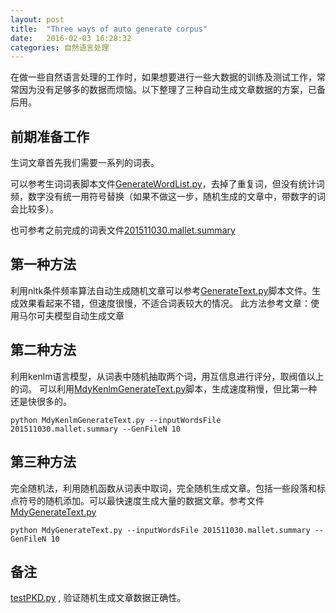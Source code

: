 ```yaml
---
layout: post
title:  "Three ways of auto generate corpus"
date:   2016-02-03 16:28:32
categories: 自然语言处理
---
```



在做一些自然语言处理的工作时，如果想要进行一些大数据的训练及测试工作，常常因为没有足够多的数据而烦恼。以下整理了三种自动生成文章数据的方案，已备后用。


## 前期准备工作

生词文章首先我们需要一系列的词表。

可以参考生词词表脚本文件[GenerateWordList.py](https://github.com/JonkyQ/JonkyQ.github.io/blob/master/MyResources/GenerateWordList.py)，去掉了重复词，但没有统计词频，数字没有统一用符号替换（如果不做这一步，随机生成的文章中，带数字的词会比较多）。

也可参考之前完成的词表文件[201511030.mallet.summary](https://github.com/JonkyQ/JonkyQ.github.io/blob/master/MyResources/201511030.mallet.summary)


## 第一种方法

利用nltk条件频率算法自动生成随机文章可以参考[GenerateText.py](https://github.com/JonkyQ/JonkyQ.github.io/blob/master/MyResources/GenerateText.py)脚本文件。生成效果看起来不错，但速度很慢，不适合词表较大的情况。
此方法参考文章：使用马尔可夫模型自动生成文章


## 第二种方法

利用kenlm语言模型，从词表中随机抽取两个词，用互信息进行评分，取阀值以上的词。
可以利用[MdyKenlmGenerateText.py](https://github.com/JonkyQ/JonkyQ.github.io/blob/master/MyResources/MdyKenlmGenerateText.py)脚本，生成速度稍慢，但比第一种还是快很多的。

```
python MdyKenlmGenerateText.py --inputWordsFile 201511030.mallet.summary --GenFileN 10
```

## 第三种方法

完全随机法，利用随机函数从词表中取词，完全随机生成文章。包括一些段落和标点符号的随机添加。可以最快速度生成大量的数据文章。参考文件[MdyGenerateText.py](https://github.com/JonkyQ/JonkyQ.github.io/blob/master/MyResources/MdyGenerateText.py)

```
python MdyGenerateText.py --inputWordsFile 201511030.mallet.summary --GenFileN 10
```

## 备注

[testPKD.py](https://github.com/JonkyQ/JonkyQ.github.io/blob/master/MyResources/testPKD.py) , 验证随机生成文章数据正确性。